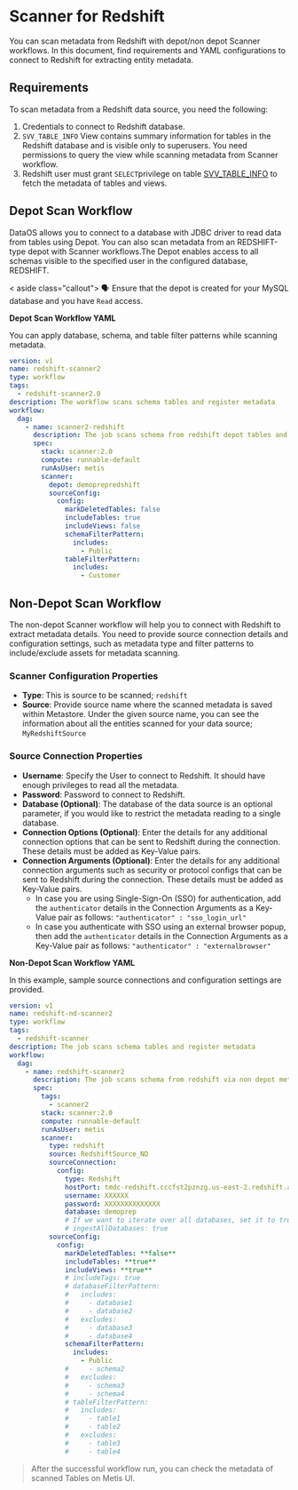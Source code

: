# Scanner for Redshift

You can scan metadata from Redshift with depot/non depot Scanner workflows. In this document, find requirements and YAML configurations to connect to Redshift for extracting entity metadata. 

## Requirements

To scan metadata from a Redshift data source, you need the following:

1. Credentials to connect to Redshift database.
2. `SVV_TABLE_INFO` View contains summary information for tables in the Redshift database and is visible only to superusers. You need permissions to query the view while scanning metadata from Scanner workflow.
3. Redshift user must grant `SELECT`privilege on table [SVV_TABLE_INFO](https://docs.aws.amazon.com/redshift/latest/dg/r_SVV_TABLE_INFO.html) to fetch the metadata of tables and views.

## Depot Scan Workflow

DataOS allows you to connect to a database with JDBC driver to read data from tables using Depot. You can also scan metadata from an REDSHIFT-type depot with Scanner workflows.The Depot enables access to all schemas visible to the specified user in the configured database, REDSHIFT. 

< aside class="callout">
🗣 Ensure that the depot is created for your MySQL database and you have `Read` access.</aside>

**Depot Scan Workflow YAML**

You can apply database, schema, and table filter patterns while scanning metadata.

```yaml
version: v1
name: redshift-scanner2
type: workflow
tags:
  - redshift-scanner2.0
description: The workflow scans schema tables and register metadata
workflow:
  dag:
    - name: scanner2-redshift
      description: The job scans schema from redshift depot tables and register metadata to metis2
      spec:
        stack: scanner:2.0
        compute: runnable-default
        runAsUser: metis
        scanner:
          depot: demoprepredshift
          sourceConfig:
            config:
              markDeletedTables: false
              includeTables: true
              includeViews: false
              schemaFilterPattern:
                includes:
                  - Public
              tableFilterPattern:
                includes:
                  - Customer
```

## Non-Depot Scan Workflow

The non-depot Scanner workflow will help you to connect with Redshift to extract metadata details. You need to provide source connection details and configuration settings, such as metadata type and filter patterns to include/exclude assets for metadata scanning. 

### **Scanner Configuration Properties**

- **Type**: This is source to be scanned; `redshift`
- **Source**: Provide source name where the scanned metadata is saved within Metastore. Under the given source name, you can see the information about all the entities scanned for your data source; `MyRedshiftSource`

### **Source Connection Properties**

- **Username**: Specify the User to connect to Redshift. It should have enough privileges to read all the metadata.
- **Password**: Password to connect to Redshift.
- **Database (Optional)**: The database of the data source is an optional parameter, if you would like to restrict the metadata reading to a single database.
- **Connection Options (Optional)**: Enter the details for any additional connection options that can be sent to Redshift during the connection. These details must be added as Key-Value pairs.
- **Connection Arguments (Optional)**: Enter the details for any additional connection arguments such as security or protocol configs that can be sent to Redshift during the connection. These details must be added as Key-Value pairs.
    - In case you are using Single-Sign-On (SSO) for authentication, add the `authenticator` details in the Connection Arguments as a Key-Value pair as follows: `"authenticator" : "sso_login_url"`
    - In case you authenticate with SSO using an external browser popup, then add the `authenticator` details in the Connection Arguments as a Key-Value pair as follows: `"authenticator" : "externalbrowser"`

**Non-Depot Scan Workflow YAML**

In this example, sample source connections and configuration settings are provided.

```yaml
version: v1
name: redshift-nd-scanner2
type: workflow
tags:
  - redshift-scanner
description: The job scans schema tables and register metadata
workflow:
  dag:
    - name: redshift-scanner2
      description: The job scans schema from redshift via non depot method to scan tables and register their metadata on metis2
      spec:
        tags:
          - scanner2
        stack: scanner:2.0
        compute: runnable-default
        runAsUser: metis
        scanner:
          type: redshift
          source: RedshiftSource_ND
          sourceConnection:
            config:
              type: Redshift
              hostPort: tmdc-redshift.cccfst2pznzg.us-east-2.redshift.amazonaws.com:5439
              username: XXXXXX
              password: XXXXXXXXXXXXXX
              database: demoprep
              # If we want to iterate over all databases, set it to true
              # ingestAllDatabases: true
          sourceConfig:
            config:
              markDeletedTables: **false**
              includeTables: **true**
              includeViews: **true**
              # includeTags: true
              # databaseFilterPattern:
              #   includes:
              #     - database1
              #     - database2
              #   excludes:
              #     - database3
              #     - database4
              schemaFilterPattern:
                includes:
                  - Public
              #     - schema2
              #   excludes:
              #     - schema3
              #     - schema4
              # tableFilterPattern:
              #   includes:
              #     - table1
              #     - table2
              #   excludes:
              #     - table3
              #     - table4
```

> After the successful workflow run, you can check the metadata of scanned Tables on Metis UI.
